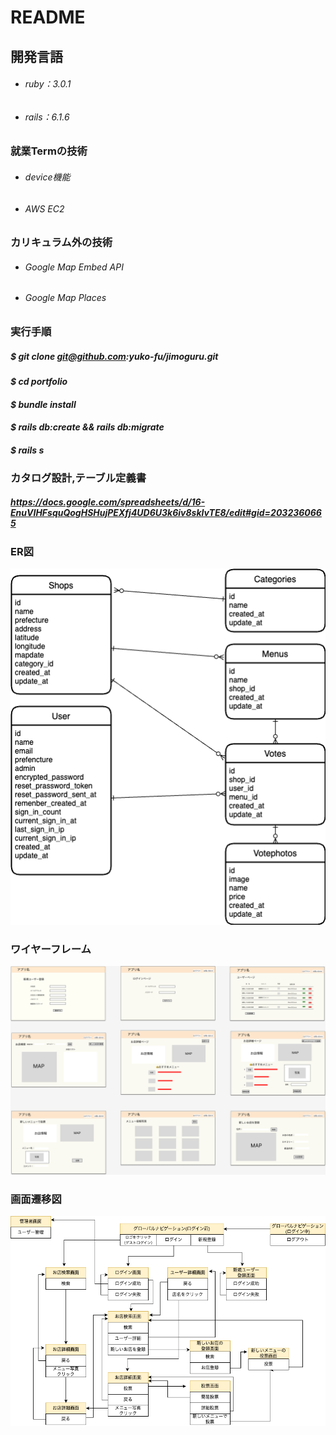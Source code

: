 # README
## 開発言語

- ###### ruby：3.0.1 
- ###### rails：6.1.6 

### 就業Termの技術
- ###### device機能
- ###### AWS EC2

### カリキュラム外の技術

- ###### Google Map Embed API
- ###### Google Map Places

### 実行手順

##### _$ git clone git@github.com:yuko-fu/jimoguru.git_

####  _$ cd portfolio_

#### _$ bundle install_

#### _$ rails db:create && rails db:migrate_  

#### _$ rails s_

### カタログ設計,テーブル定義書
##### https://docs.google.com/spreadsheets/d/16-EnuVIHFsquQogHSHujPEXfj4UD6U3k6iv8skIvTE8/edit#gid=2032360665



### ER図

![ER図](img/jimoguru.png)


### ワイヤーフレーム

![ワイヤーフレーム](img/オリジナルアプリワイヤーフレーム.png)


### 画面遷移図

![画面遷移](img/ジモグル画面遷移.png) 